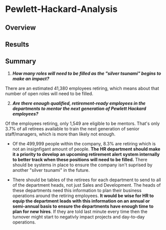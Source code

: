 # Pewlett-Hackard-Analysis

## Overview


## Results

## Summary


1. ***How many roles will need to be filled as the "silver tsunami" begins to make an impact?***

There are an estimated 41,380 employees retiring, which means about that number of open roles will need to be filled.

2. ***Are there enough qualified, retirement-ready employees in the departments to mentor the next generation of Pewlett Hackard employees?***

Of the employees retiring, only 1,549 are eligible to be mentors. That's only 3.7% of all retirees available to train the next generation of senior staff/managers, which is more than likely not enough.  

- Of the 499,999 people within the company, 8.3% are retiring which is not an insignfigant amount of people. **The HR department should make it a priority to develop an upcoming retirement alert system internally to better track when these positions will need to be filled.** There should be systems in place to ensure the company isn't suprised by another "silver tsunami" in the future.

- There should be tables of the retirees for each department to send to all of the department heads, not just Sales and Development. The heads of these departments need this information to plan their business operations around the retiring employees. **It would be wise for HR to equip the department leads with this information on an annual or semi-annual basis to ensure the departments have enough time to plan for new hires**. If they are told last minute every time then the turnover might start to negativly impact projects and day-to-day operations. 
